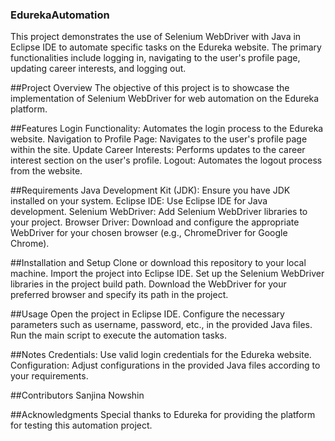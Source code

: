 ### EdurekaAutomation
This project demonstrates the use of Selenium WebDriver with Java in Eclipse IDE to automate specific tasks on the Edureka website. The primary functionalities include logging in, navigating to the user's profile page, updating career interests, and logging out.

##Project Overview
The objective of this project is to showcase the implementation of Selenium WebDriver for web automation on the Edureka platform.

##Features
Login Functionality: Automates the login process to the Edureka website.
Navigation to Profile Page: Navigates to the user's profile page within the site.
Update Career Interests: Performs updates to the career interest section on the user's profile.
Logout: Automates the logout process from the website.

##Requirements
Java Development Kit (JDK): Ensure you have JDK installed on your system.
Eclipse IDE: Use Eclipse IDE for Java development.
Selenium WebDriver: Add Selenium WebDriver libraries to your project.
Browser Driver: Download and configure the appropriate WebDriver for your chosen browser (e.g., ChromeDriver for Google Chrome).

##Installation and Setup
Clone or download this repository to your local machine.
Import the project into Eclipse IDE.
Set up the Selenium WebDriver libraries in the project build path.
Download the WebDriver for your preferred browser and specify its path in the project.

##Usage
Open the project in Eclipse IDE.
Configure the necessary parameters such as username, password, etc., in the provided Java files.
Run the main script to execute the automation tasks.

##Notes
Credentials: Use valid login credentials for the Edureka website.
Configuration: Adjust configurations in the provided Java files according to your requirements.

##Contributors
Sanjina Nowshin

##Acknowledgments
Special thanks to Edureka for providing the platform for testing this automation project.
